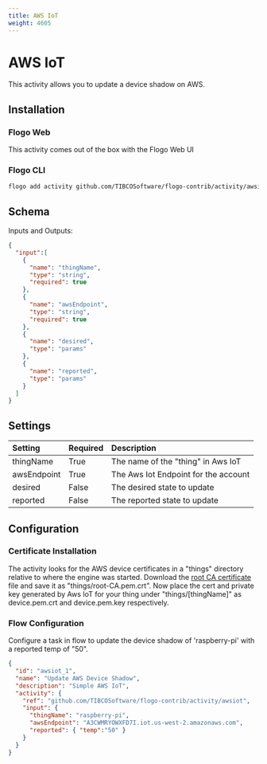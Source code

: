 ```yaml
---
title: AWS IoT
weight: 4605
---
```


# AWS IoT
This activity allows you to update a device shadow on AWS.

## Installation
### Flogo Web
This activity comes out of the box with the Flogo Web UI
### Flogo CLI
```bash
flogo add activity github.com/TIBCOSoftware/flogo-contrib/activity/awsiot
```

## Schema
Inputs and Outputs:

```json
{
  "input":[
    {
      "name": "thingName",
      "type": "string",
      "required": true
    },
    {
      "name": "awsEndpoint",
      "type": "string",
      "required": true
    },
    {
      "name": "desired",
      "type": "params"
    },
    {
      "name": "reported",
      "type": "params"
    }
  ]
}
```

## Settings
| Setting     | Required | Description |
|:------------|:---------|:------------|
| thingName   | True     | The name of the "thing" in Aws IoT |         
| awsEndpoint | True     | The Aws Iot Endpoint for the account  |
| desired     | False    | The desired state to update |
| reported    | False    | The reported state to update |

## Configuration
### Certificate Installation
The activity looks for the AWS device certificates in a "things" directory relative to where the engine was started.  Download the [root CA certificate](https://www.symantec.com/content/en/us/enterprise/verisign/roots/VeriSign-Class%203-Public-Primary-Certification-Authority-G5.pem) file and save it as "things/root-CA.pem.crt". Now place the cert and private key generated by Aws IoT for your thing under "things/[thingName]" as device.pem.crt and device.pem.key respectively.

### Flow Configuration
Configure a task in flow to update the device shadow of 'raspberry-pi' with a reported temp of "50".

```json
{
  "id": "awsiot_1",
  "name": "Update AWS Device Shadow",
  "description": "Simple AWS IoT",
  "activity": {
    "ref": "github.com/TIBCOSoftware/flogo-contrib/activity/awsiot",
    "input": {
      "thingName": "raspberry-pi",
      "awsEndpoint": "A3CWMRYOWXFD7I.iot.us-west-2.amazonaws.com",
      "reported": { "temp":"50" }
    }
  }
}
```
